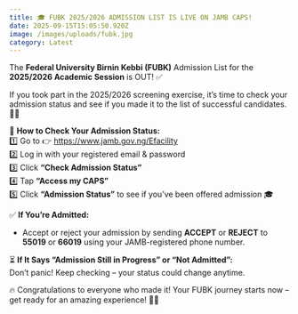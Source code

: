 ```yaml
---
title: 🎓 FUBK 2025/2026 ADMISSION LIST IS LIVE ON JAMB CAPS!
date: 2025-09-15T15:05:50.920Z
image: /images/uploads/fubk.jpg
category: Latest
---
```

The **Federal University Birnin Kebbi (FUBK)** Admission List for the **2025/2026 Academic Session** is OUT! ✅

If you took part in the 2025/2026 screening exercise, it’s time to check your admission status and see if you made it to the list of successful candidates. 💃🕺

🔎 **How to Check Your Admission Status:**\
1️⃣ Go to 👉 <https://www.jamb.gov.ng/Efacility>\
2️⃣ Log in with your registered email & password\
3️⃣ Click **“Check Admission Status”**\
4️⃣ Tap **“Access my CAPS”**\
5️⃣ Click **“Admission Status”** to see if you’ve been offered admission 🎓

✅ **If You’re Admitted:**

* Accept or reject your admission by sending **ACCEPT** or **REJECT** to **55019** or **66019** using your JAMB-registered phone number.

⏳ **If It Says “Admission Still in Progress” or “Not Admitted”:**\
Don’t panic! Keep checking – your status could change anytime.

🔥 Congratulations to everyone who made it! Your FUBK journey starts now – get ready for an amazing experience! 💙✨